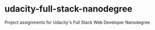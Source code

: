 # udacity-full-stack-nanodegree
Project assignments for Udacity's Full Stack Web Developer Nanodegree
